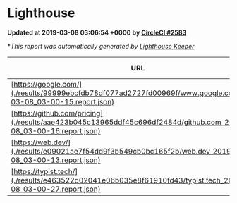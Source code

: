 
# Lighthouse

**Updated at 2019-03-08 03:06:54 +0000 by [CircleCI #2583](https://circleci.com/gh/ItinerisLtd/lighthouse-keeper-example/2583)**

**This report was automatically generated by [Lighthouse Keeper](https://github.com/itinerisltd/lighthouse-keeper)*

| URL | Performance | Accessibility | Best Practices | SEO | PWA | Updated At |
| --- | --- | --- | --- | --- | --- | --- |
| [https://google.com/](./results/99999ebcfdb78df077ad2727fd00969f/www.google.com_2019-03-08_03-00-15.report.json) | 0.94 | 0.71 | 0.93 | 0.8 | 0.58 | 2019-03-08T03:00:15.676Z |
| [https://github.com/pricing](./results/aae423b045c13965ddf45c696df2484d/github.com_2019-03-08_03-00-16.report.json) | 0.79 | 0.89 | 0.93 | 0.91 | 0.58 | 2019-03-08T03:00:16.482Z |
| [https://web.dev/](./results/e09021ae7f54dd9f3b549cb0bc165f2b/web.dev_2019-03-08_03-00-13.report.json) | 0.96 | 0.93 | 1 | 0.87 | 1 | 2019-03-08T03:00:13.351Z |
| [https://typist.tech/](./results/e463522d02041e06b035e8f61910fd43/typist.tech_2019-03-08_03-00-27.report.json) | 1 |  |  |  |  | 2019-03-08T03:00:27.685Z |

